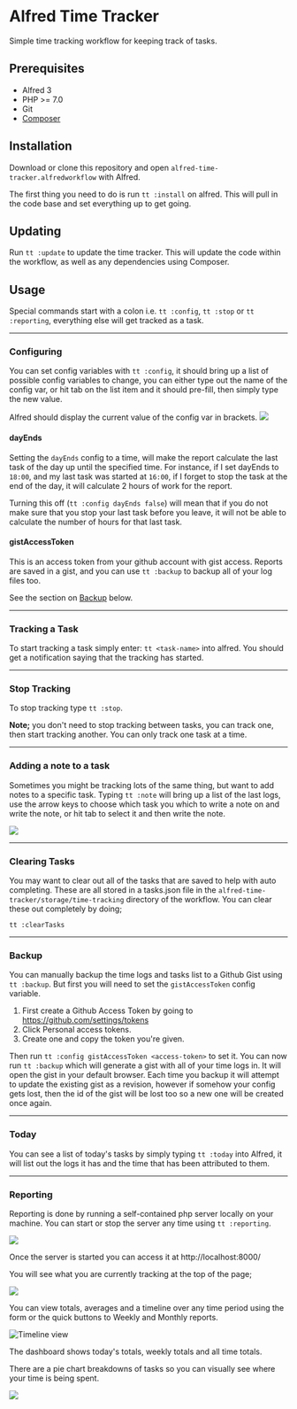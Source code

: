 # Alfred Time Tracker

Simple time tracking workflow for keeping track of tasks.

## Prerequisites
* Alfred 3
* PHP >= 7.0
* Git
* [Composer](https://getcomposer.org/)

## Installation

Download or clone this repository and open `alfred-time-tracker.alfredworkflow` with Alfred.

The first thing you need to do is run `tt :install` on alfred. This will pull in the code base and set everything up to get going.

## Updating

Run `tt :update` to update the time tracker. This will update the code within the workflow, as well as any dependencies using Composer.

## Usage

Special commands start with a colon i.e. `tt :config`, `tt :stop` or `tt :reporting`, everything else will get tracked as a task.

---

### Configuring

You can set config variables with `tt :config`, it should bring up a list of possible config variables to change, you can either type out the name of the config var, or hit tab on the list item and it should pre-fill, then simply type the new value.

Alfred should display the current value of the config var in brackets.
![](http://c.dayjo.me/0o061f1P2G3U/Screen%20Recording%202018-01-19%20at%2004.12%20pm.gif)

#### dayEnds
Setting the `dayEnds` config to a time, will make the report calculate the last task of the day up until the specified time. For instance, if I set dayEnds to `18:00`, and my last task was started at `16:00`, if I forget to stop the task at the end of the day, it will calculate 2 hours of work for the report.

Turning this off (`tt :config dayEnds false`) will mean that if you do not make sure that you stop your last task before you leave, it will not be able to calculate the number of hours for that last task.


#### gistAccessToken
This is an access token from your github account with gist access. Reports are saved in a gist, and you can use `tt :backup` to backup all of your log files too.

See the section on [Backup](#Backup) below.

---

### Tracking a Task
To start tracking a task simply enter: `tt <task-name>` into alfred. You should get a notification saying that the tracking has started.

---

### Stop Tracking
To stop tracking type `tt :stop`.

__Note;__ you don't need to stop tracking between tasks, you can track one, then start tracking another. You can only track one task at a time.

---

### Adding a note to a task
Sometimes you might be tracking lots of the same thing, but want to add notes to a specific task. Typing `tt :note` will bring up a list of the last logs, use the arrow keys to choose which task you which to write a note on and write the note, or hit tab to select it and then write the note.

![](http://c.dayjo.me/1j1v092a0s0z/Screen%20Recording%202018-01-05%20at%2002.38%20pm.gif)

---

### Clearing Tasks

You may want to clear out all of the tasks that are saved to help with auto completing. These are all stored in a tasks.json file in the `alfred-time-tracker/storage/time-tracking` directory of the workflow. You can clear these out completely by doing;

```
tt :clearTasks
```

---

### Backup
You can manually backup the time logs and tasks list to a Github Gist using `tt :backup`. But first you will need to set the `gistAccessToken` config variable.

1. First create a Github Access Token by going to https://github.com/settings/tokens
2. Click Personal access tokens.
3. Create one and copy the token you're given.

Then run `tt :config gistAccessToken <access-token>` to set it. You can now run `tt :backup` which will generate a gist with all of your time logs in. It will open the gist in your default browser. Each time you backup it will attempt to update the existing gist as a revision, however if somehow your config gets lost, then the id of the gist will be lost too so a new one will be created once again.

---

### Today
You can see a list of today's tasks by simply typing `tt :today` into Alfred, it will list out the logs it has and the time that has been attributed to them.

---

### Reporting

Reporting is done by running a self-contained php server locally on your machine. You can start or stop the server any time using `tt :reporting`.

![](http://c.dayjo.me/0k0n171v1m16/Image%202018-01-19%20at%204.24.05%20pm.png)

Once the server is started you can access it at http://localhost:8000/

You will see what you are currently tracking at the top of the page;

![](http://c.dayjo.me/0U1T3D2V2g01/Image%202018-01-19%20at%204.28.16%20pm.png)

You can view totals, averages and a timeline over any time period using the form or the quick buttons to Weekly and Monthly reports.


![Timeline view](http://c.dayjo.me/0d2o0E0A0M3k/Image%202018-01-19%20at%204.30.24%20pm.png)

The dashboard shows today's totals, weekly totals and all time totals.

There are a pie chart breakdowns of tasks so you can visually see where your time is being spent.

![](http://c.dayjo.me/103Y0K001d0b/Image%202018-01-19%20at%204.26.53%20pm.png)
